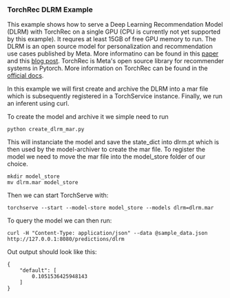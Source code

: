 
### TorchRec DLRM Example

This example shows how to serve a Deep Learning Recommendation Model (DLRM) with TorchRec on a single GPU (CPU is currently not yet supported by this example). It requres at least 15GB of free GPU memory to run.
The DLRM is an open source model for personalization and recommendation use cases published by Meta. More informatino can be found in this [paper](https://arxiv.org/abs/1906.00091) and this [blog post](https://ai.facebook.com/blog/dlrm-an-advanced-open-source-deep-learning-recommendation-model/).
TorchRec is Meta's open source library for recommender systems in Pytorch. More information on TorchRec can be found in the [official docs](https://pytorch.org/torchrec/).

In this example we will first create and archive the DLRM into a mar file which is subsequently registered in a TorchService instance. Finally, we run an inferent using curl.

To create the model and archive it we simple need to run

```
python create_dlrm_mar.py
```

This will instanciate the model and save the state_dict into dlrm.pt which is then used by the model-archiver to create the mar file.
To register the model we need to move the mar file into the model_store folder of our choice.

```
mkdir model_store
mv dlrm.mar model_store
```

Then we can start TorchServe with:

```
torchserve --start --model-store model_store --models dlrm=dlrm.mar
```

To query the model we can then run:

```
curl -H "Content-Type: application/json" --data @sample_data.json http://127.0.0.1:8080/predictions/dlrm
```

Out output should look like this:
```
{
    "default": [
        0.1051536425948143
    ]
}
```
